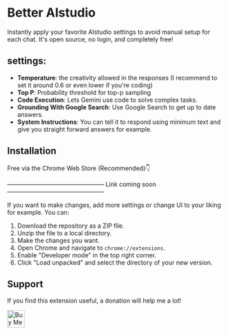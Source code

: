 # Better AIstudio

Instantly apply your favorite AIstudio settings to avoid manual setup for each chat. It's open source, no login, and completely free!

## settings:

- **Temperature**: the creativity allowed in the responses (I recommend to set it around 0.6 or even lower if you're coding)
- **Top P**: Probability threshold for top-p sampling
- **Code Execution**: Lets Gemini use code to solve complex tasks.
- **Grounding With Google Search**: Use Google Search to get up to date answers.
- **System Instructions**: You can tell it to respond using minimum text and give you straight forward answers for example.

## Installation

Free via the Chrome Web Store (Recommended)👇

————————————————
Link coming soon
————————————————

If you want to make changes, add more settings or change UI to your liking for example. You can:

1. Download the repository as a ZIP file.
2. Unzip the file to a local directory.
3. Make the changes you want.
3. Open Chrome and navigate to `chrome://extensions`.
4. Enable "Developer mode" in the top right corner.
5. Click "Load unpacked" and select the directory of your new version.

## Support

If you find this extension useful, a donation will help me a lot!

<a href="https://buymeacoffee.com/clankert800" target="_blank"><img src="https://cdn.buymeacoffee.com/buttons/v2/default-yellow.png" alt="Buy Me A Coffee" height="40"></a>